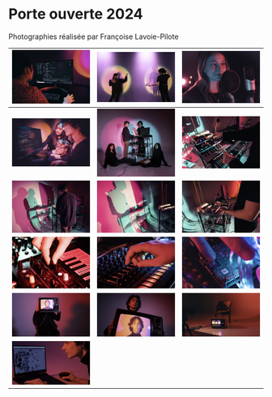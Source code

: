 # Porte ouverte 2024

Photographies réalisée par Françoise Lavoie-Pilote 


| ![](album-1.jpg) | ![](album-2.jpg) | ![](album-3.jpg) |
|--------------------------|-------------------------|--------------------------|
| ![](album-4.jpg)  | ![](album-5.jpg) | ![](album-6.jpg)  |
| ![](album-7.jpg)  | ![](album-8.jpg) | ![](album-9.jpg)  |
| ![](album-11.jpg)| ![](album-12.jpg)| ![](album-13.jpg)|
| ![](album-14.jpg)| ![](album-15.jpg)| ![](album-16.jpg)|
| ![](album-17.jpg)|                          |                          |
